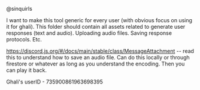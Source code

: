 @sinquirls

I want to make this tool generic for every user (with obvious focus on using it for ghali).
This folder should contain all assets related to generate user responses (text and audio). Uploading audio files. Saving response protocols. Etc.

https://discord.js.org/#/docs/main/stable/class/MessageAttachment -- read this to understand how to save an audio file. Can do this locally or through firestore or whatever as long as you understand the encoding. Then you can play it back.

Ghali's userID - 735900861963698395